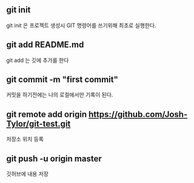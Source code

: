 
## git init
git init 은 프로젝트 생성시 GIT 명령어를 쓰기위해 최초로 실행한다.

## git add README.md
git add 는 깃에 추가를 한다

## git commit -m "first commit"
커밋을 하기전에는 나의 로컬에서만 기록이 된다.

## git remote add origin https://github.com/Josh-Tylor/git-test.git
저장소 위치 등록

## git push -u origin master
깃허브에 내용 저장
